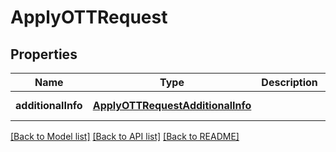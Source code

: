 # ApplyOTTRequest
## Properties

| Name | Type | Description | Notes |
|------------ | ------------- | ------------- | -------------|
| **additionalInfo** | [**ApplyOTTRequestAdditionalInfo**](ApplyOTTRequestAdditionalInfo.md) |  | [default to null] |

[[Back to Model list]](../README.md#documentation-for-models) [[Back to API list]](../README.md#documentation-for-api-endpoints) [[Back to README]](../README.md)

